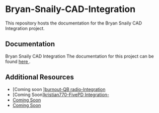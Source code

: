 # Bryan-Snaily-CAD-Integration

This repository hosts the documentation for the Bryan Snaily CAD Integration project.

## Documentation

Bryan Snaily CAD Integration The documentation for this project can be found [here ](https://swift-peak-hosting-dev.gitbook.io/swift-peak-hosting-dev-docs/).

## Additional Resources

- [Coming soon ][burnout-QB radio-Integration](http://www.example.com/link2)
- [Coming Soon][kristian770-FivePD Integration-](http://www.example.com/link2)
- [Coming Soon](http://www.example.com/link4)
- [Coming Soon](http://www.example.com/link5)
